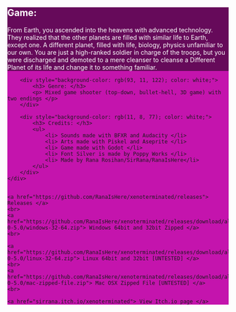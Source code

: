 <html>
    
<body>
    <div style="background-color: rgb(196, 20, 173)">
        <div style="background-color: rgb(102, 10, 90); color: white;"> 
            <h2> Game: </h2>
            <p> From Earth, you ascended into the heavens with advanced technology. They realized that the other planets are filled with similar life to Earth, except one. A different         planet, filled with life, biology, physics unfamiliar to our own. You are just a high-ranked soldier in charge of the troops, but you were discharged and demoted to a mere         cleanser to cleanse a Different Planet of its life and change it to something familiar. </p>
        </div>

        <div style="background-color: rgb(93, 11, 122); color: white;"> 
            <h3> Genre: </h3>
            <p> Mixed game shooter (top-down, bullet-hell, 3D game) with two endings </p>
        </div>
        
        <div style="background-color: rgb(11, 8, 77); color: white;"> 
            <h3> Credits: </h3>
            <ul>
                <li> Sounds made with BFXR and Audacity </li>
                <li> Arts made with Piskel and Aseprite </li>
                <li> Game made with Godot </li>
                <li> Font Silver is made by Poppy Works </li>
                <li> Made by Rana Rosihan/SirRana/RanaIsHere</li>
            </ul>
        </div>
    </div>
    
    
    <a href="https://github.com/RanaIsHere/xenoterminated/releases"> Releases </a>
    <br>
    <a href="https://github.com/RanaIsHere/xenoterminated/releases/download/alpha-0-5.0/windows-32-64.zip"> Windows 64bit and 32bit Zipped </a>
    <br>
    
    <a href="https://github.com/RanaIsHere/xenoterminated/releases/download/alpha-0-5.0/linux-32-64.zip"> Linux 64bit and 32bit [UNTESTED] </a>
    <br>
    <a href="https://github.com/RanaIsHere/xenoterminated/releases/download/alpha-0-5.0/mac-zipped-file.zip"> Mac OSX Zipped File [UNTESTED] </a>
    <br>
    
    <a href="sirrana.itch.io/xenoterminated"> View Itch.io page </a>
</body>

</html>
